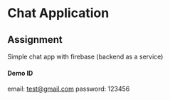 # Chat Application
## Assignment
Simple chat app with firebase (backend as a service)
#### Demo ID 
email: test@gmail.com
password: 123456
